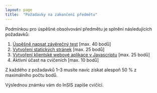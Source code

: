 ```yaml
---
layout: page
title:  "Požadavky na zakončení předmětu"
---
```


Podmínkou pro úspěšné obsolvování předmětu je splnění následujících požadavků:

1. [Úspěšně napsat závěrečný test](test/) [max. 40 bodů]
2. [Vytvoření statických stránek](stranky/) [max. 25 bodů]
3. [Vytvoření klientské webové aplikace v Javascriptu](aplikace/) [max. 25 bodů]
4. Aktivní účast na cvičeních [max. 10 bodů]

Z každého z požadavků 1–3 musíte navíc získat alespoň 50 % z
maximálního počtu bodů.

Výslednou známku vám do InSIS zapíše cvičící.

